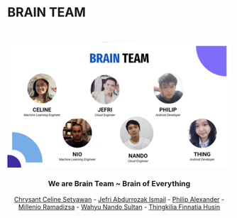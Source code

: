 # BRAIN TEAM
<br />
<p align="center">
    <img src="ASSET/brainTeam.png" alt="BrainTeam">

  <h3 align="center">We are Brain Team ~ Brain of Everything</h3>

  <p align="center">
    <a href="https://www.linkedin.com/in/celine-setyawan/">Chrysant Celine Setyawan</a>
    - <a href="https://www.linkedin.com/in/jefri-abdurrozak-ismail-0261b5100/">Jefri Abdurrozak Ismail</a>
    - <a href="https://www.linkedin.com/in/philip-alexander-b137ba183/">Philip Alexander</a>
    - <a href="https://www.linkedin.com/in/mille-rama/">Millenio Ramadizsa</a>
    - <a href="https://www.linkedin.com/in/nandosultan/">Wahyu Nando Sultan</a>
    - <a href="https://www.linkedin.com/in/thingkilia/">Thingkilia Finnatia Husin</a>
  </p>
</p>

